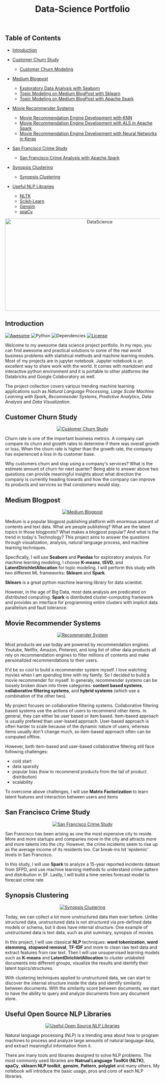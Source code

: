 <h1 align="center"> Data-Science Portfolio </h1> <br>

<!-- START doctoc generated TOC please keep comment here to allow auto update -->
<!-- DON'T EDIT THIS SECTION, INSTEAD RE-RUN doctoc TO UPDATE -->

## Table of Contents
- [Introduction](#introduction)

- [Customer Churn Study](https://github.com/Michael-Mersinias/Data-Science/tree/main/churn_study)
  - [Customer Churn Modeling](https://github.com/Michael-Mersinias/Data-Science/blob/main/churn_study/customer_churn_modeling.ipynb)

- [Medium Blogpost](https://github.com/Michael-Mersinias/Data-Science/tree/main/medium_blogpost)
  - [Exploratory Data Analysis with Seaborn](https://github.com/Michael-Mersinias/Data-Science/blob/main/medium_blogpost/medium_post_analysis_using_pandas.ipynb)
  - [Topic Modeling on Medium BlogPost with Sklearn](https://github.com/Michael-Mersinias/Data-Science/blob/main/medium_blogpost/topic_modeling_using_sklearn.ipynb)
  - [Topic Modeling on Medium BlogPost with Apache Spark](https://github.com/Michael-Mersinias/Data-Science/blob/main/medium_blogpost/topic_modeling_using_pyspark.ipynb)

- [Movie Recommender Systems](#movie-recommender-systems)
  - [Movie Recommendation Engine Development with KNN](https://github.com/Michael-Mersinias/Data-Science/tree/main/movie_recommender/#movie-recommendation-engine-development-with-knn)
  - [Movie Recommendation Engine Development with ALS in Apache Spark](https://github.com/Michael-Mersinias/Data-Science/blob/main/movie_recommender/#movie-recommendation-engine-development-with-als-in-apache-spark)
  - [Movie Recommendation Engine Development with Neural Networks in Keras](https://github.com/Michael-Mersinias/Data-Science/blob/main/movie_recommender/#movie-recommendation-engine-development-with-neural-networks-in-keras)

- [San Francisco Crime Study](https://github.com/Michael-Mersinias/Data-Science/tree/main/sf_crime_study)
  - [San Francisco Crime Analysis with Apache Spark](https://github.com/Michael-Mersinias/Data-Science/blob/main/sf_crime_study/crimes_analysis_using_spark.ipynb)

- [Synopsis Clustering](https://github.com/Michael-Mersinias/Data-Science/tree/main/synopsis_clustering)
  - [Synopsis Clustering](https://github.com/Michael-Mersinias/Data-Science/blob/main/synopsis_clustering/synopsis_clustering.ipynb)

- [Useful NLP Libraries](https://github.com/Michael-Mersinias/Data-Science/tree/main/useful_nlp)
  - [NLTK](https://github.com/Michael-Mersinias/Data-Science/blob/main/useful_nlp/nltk.ipynb)
  - [Scikit-Learn](https://github.com/Michael-Mersinias/Data-Science/blob/main/useful_nlp/sklearn.ipynb)
  - [Gensim](https://github.com/Michael-Mersinias/Data-Science/blob/main/useful_nlp/gensim.ipynb)
  - [spaCy](https://github.com/Michael-Mersinias/Data-Science/blob/main/useful_nlp/spacy.ipynb)


<p align="center">
  <a href="https://github.com/Michael-Mersinias/Data-Science">
    <img alt="DataScience" title="DataScience" src="https://cdn-images-1.medium.com/max/1600/1*u16a0WbJeckSdi6kGD3gVA.jpeg" width="600" height="300">
  </a>
</p>


<!-- END doctoc generated TOC please keep comment here to allow auto update -->

## Introduction
[![Awesome](https://cdn.rawgit.com/sindresorhus/awesome/d7305f38d29fed78fa85652e3a63e154dd8e8829/media/badge.svg)](https://github.com/Michael-Mersinias/Data-Science)
![Python](https://img.shields.io/badge/python-v3.6+-blue.svg)
![Dependencies](https://img.shields.io/badge/dependencies-up%20to%20date-brightgreen.svg)
[![License](https://img.shields.io/badge/license-MIT-blue.svg)](https://opensource.org/licenses/MIT)

Welcome to my awesome data science project portfolio. In my repo, you can find awesome and practical solutions to some of the real world business problems with statistical methods and machine learning models. Most of my projects are in jupyter notebook. Jupyter notebook is an excellent way to share work with the world. It comes with markdown and interactive python environment and it is portable to other platforms like Databricks and Google Colaboratory as well.

The project collection covers various trending machine learning applications such as *Natural Language Processing*, *Large Scale Machine Learning with Spark*, *Recommender Systems*, *Predictive Analytics*, *Data Analysis* and *Data Visualization*.

## Customer Churn Study
<p align="center">
  <a href="https://github.com/Michael-Mersinias/Data-Science/tree/main/churn_study">
    <img alt="Customer Churn Study" title="Customer Churn Study" src="https://glideconsultingllc.com/wp-content/uploads/2017/02/customer-journey.png">
  </a>
</p>

Churn rate is one of the important business metrics. A company can compare its churn and growth rates to determine if there was overall growth or loss. When the churn rate is higher than the growth rate, the company has experienced a loss in its customer base.

Why customers churn and stop using a company's services? What is the estimate amount of churn for next quarter? Being able to answer above two questions can provide meaningful insights about what direction the company is currently heading towards and how the company can improve its products and services so that constomers would stay. 

## Medium Blogpost
<p align="center">
  <a href="https://github.com/Michael-Mersinias/Data-Science/tree/main/medium_blogpost">
    <img alt="Medium Blogpost" title="Medium Blogpost" src="http://yosinski.com/mlss12/media/slides/MLSS-2012-Blei-Probabilistic-Topic-Models_020.png">
  </a>
</p>

Medium is a popular blogpost publishing platform with enormous amount of contents and text data. What are people publishing? What are the latent topics in those blogposts? What makes a blogpost popular? And what is the trend in today's Technology? This project aims to answer the questions through visualization, analysis, natural language process, and machine learning techniques.

Specifically, I will use **Seaborn** and **Pandas** for exploratory analysis. For machine learning modeling, I choose **K-means**, **tSVD**, and **LatentDirichletAllocation** for topic modeling. I will perform this study with two different ML frameworks: **Sklearn** and **Spark**.

**Sklearn** is a great python machine learning library for data scientist.

However, in the age of Big Data, most data analysis are predicated on distributed computing. **Spark** is distributed cluster-computing framework and provides an interface for programming entire clusters with implicit data parallelism and fault tolerance.


## Movie Recommender Systems
<p align="center">
  <a href="https://github.com/Michael-Mersinias/Data-Science/tree/main/movie_recommender">
    <img alt="Recommender System" title="Recommender System" src="https://static1.squarespace.com/static/55ff6aece4b0ad2d251b3fee/t/59c42ffd8a02c798d1cc832d/1506029566112/netflix.jpg?format=750w">
  </a>
</p>

Most products we use today are powered by recommendation engines. Youtube, Netflix, Amazon, Pinterest, and long list of other data products all rely on recommendation engines to filter millions of contents and make personalized recommendations to their users.

It'd be so cool to build a recommender system myself. I love watching movies when I am spending time with my family. So I decided to build a movie recommender for myself. In generaly, recommender systems can be loosely broken down into three categories: **content based systems**, **collaborative filtering systems**, and **hybrid systems** (which use a combination of the other two).

My project focuses on collaborative filtering systems. Collaborative filtering based systems use the actions of users to recommend other items. In general, they can either be user based or item based. Item-based approach is usually prefered than user-based approach. User-based approach is often harder to scale because of the dynamic nature of users, whereas items usually don't change much, so item-based approach often can be computed offline.

However, both item-based and user-based collaborative filtering still face following challenges:
* cold start
* data sparsity
* popular bias (how to recommend products from the tail of product distribution)
* scalability

To overcome above challenges, I will use **Matrix Factorization** to learn latent features and interaction between users and items 


## San Francisco Crime Study
<p align="center">
  <a href="https://github.com/Michael-Mersinias/Data-Science/tree/main/sf_crime_study">
    <img alt="San Francisco Crime Study" title="San Francisco Crime Study" src="https://www.inside-guide-to-san-francisco-tourism.com/images/robberies-2019-all-sf.png">
  </a>
</p>

San Francisco has been arising as one the most expensive city to reside. More and more startups and companies move in the city and attracts more and more talents into the city. However, the crime incidents seem to rise up as the average income of its residents too. Car break-ins hit 'epidemic' levels in San Francisco. 

In this study, I will use **Spark** to analyze a 15-year reported incidents dataset from SFPD, and use machine learning methods to understand crime pattern and distribution in SF. Lastly, I will build a time-series forecast model to forecast crime rate


## Synopsis Clustering
<p align="center">
  <a href="https://github.com/Michael-Mersinias/Data-Science/tree/main/synopsis_clustering">
    <img alt="Synopsis Clustering" title="Synopsis Clustering" src="https://juliasilge.com/blog/2018/2018-01-25-sherlock-holmes-stm_files/figure-html/unnamed-chunk-6-1.png">
  </a>
</p>

Today, we can collect a lot more unstructured data then ever before. Unlike structured data, unstructured data is not structured via pre-defined data models or schema, but it does have internal structure. One example of unstructured data is text data, such as plot summary, synopsis of movies.  

In this project, I will use classical **NLP** techniques: **word tokenization**, **word stemming**, **stopword removal**, **TF-IDF** and more to clean raw text data and extract features from raw text. Then I will use unsupervised learning models such as **K-means** and **LatentDirichletAllocation** to cluster unlabeled documents into different groups, visualize the results and identify their latent topics/structures. 

With clustering techniques applied to unstructured data, we can start to discover the internal structure inside the data and identify similarity between documents. With the similarity score between documents, we start to have the ability to query and analyze documents from any document store.


## Useful Open Source NLP Libraries
<p align="center">
  <a href="https://github.com/Michael-Mersinias/Data-Science/tree/main/useful_nlp">
    <img alt="Useful Open Source NLP Libraries" title="Useful Open Source NLP Libraries" src="https://i.pinimg.com/originals/ef/c1/0f/efc10ffb5cee7a5c8d76b3a229ae5a86.png">
  </a>
</p>

Natural language processing (NLP) is a trending area about how to program machines to process and analyze large amounts of natural language data, and extract meaningful information from it.

There are many tools and libraries designed to solve NLP problems. The most commonly used libraries are **Natrual Language ToolKit (NLTK)**, **spaCy**, **sklearn NLP toolkit**, **gensim**, **Pattern**, **polyglot** and many others. My notebook will introduce the basic usage, pros and cons of each NLP libraries. 
